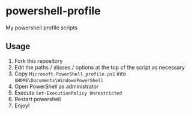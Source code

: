 # powershell-profile
My powershell profile scripts

## Usage ##
1. Fork this repository
2. Edit the paths / aliases / options at the top of the script as necessary
3. Copy `Microsoft.PowerShell_profile.ps1` into `$HOME\Documents\WindowsPowerShell`
4. Open PowerShell as administrator
5. Execute `Set-ExecutionPolicy Unrestricted`
6. Restart powershell
7. Enjoy!